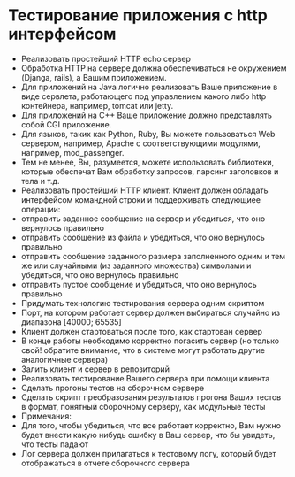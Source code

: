 # Тестирование приложения с http интерфейсом

 * Реализовать простейший HTTP echo сервер
  * Обработка HTTP на сервере должна обеспечиваться не окружением (Djanga, rails), а Вашим приложением.
  * Для приложений на Java логично реализовать Ваше приложение в виде сервлета, работающего под управлением какого либо http контейнера, например, tomcat или jetty.
  * Для приложений на С++ Ваше приложение должно представлять собой CGI приложение.
  * Для языков, таких как Python, Ruby, Вы можете пользоваться Web сервером, например, Apache с соответствующими модулями, например, mod_passenger.
  * Тем не менее, Вы, разумеется, можете использовать библиотеки, которые обеспечат Вам обработку запросов, парсинг заголовков и тела и т.д.
 * Реализовать простейший HTTP клиент. Клиент должен обладать интерфейсом командной строки и поддерживать следующиее операции:
  * отправить заданное сообщение на сервер и убедиться, что оно вернулось правильно
  * отправить сообщение из файла и убедиться, что оно вернулось правильно
  * отправить сообщение заданного размера заполненного одним и тем же или случайными (из заданного множества) символами и убедиться, что оно вернулось правильно
  * отправить пустое сообщение и убедиться, что оно вернулось правильно
 * Придумать технологию тестирования сервера одним скриптом
  * Порт, на котором работает сервер должен выбираться случайно из диапазона \[40000; 65535\]
  * Клиент должен стартоваться после того, как стартован сервер
  * В конце работы необходимо корректно погасить сервер (но только свой! обратите внимание, что в системе могут работать другие аналогичные сервера)
 * Залить клиент и сервер в репозиторий
 * Реализовать тестирование Вашего сервера при помощи клиента
  * Сделать прогоны тестов на сборочном сервере
  * Сделать скрипт преобразования результатов прогона Ваших тестов в формат, понятный сборочному серверу, как модульные тесты
  * Примечания:
   * Для того, чтобы убедиться, что все работает корректно, Вам нужно будет внести какую нибудь ошибку в Ваш сервер, что бы увидеть, что тесты падают
   * Лог сервера должен прилагаться к тестовому логу, который будет отображаться в отчете сборочного сервера
